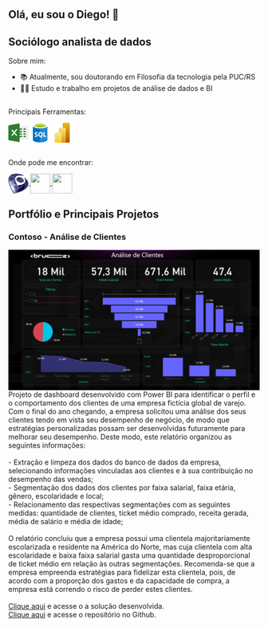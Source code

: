 ## Olá, eu sou o Diego! 👋

## Sociólogo analista de dados

Sobre mim:

- 📚 Atualmente, sou doutorando em Filosofia da tecnologia pela PUC/RS
- 👨‍💻 Estudo e trabalho em projetos de análise de dados e BI

## 

Principais Ferramentas:

<div style="display: inline_block">
  <img align="center" alt="Excel" height="40" width="40" src="https://github.com/DiegoPaim/ClientesContoso/blob/main/Imagens/excel.png?raw=true">
  <img align="center" alt="SQL" height="40" width="40" src="https://github.com/BruceFonseca/ferramentas/blob/main/logo.png?raw=true">
  <img align="center" alt="Power BI" height="40" width="40" src="https://github.com/BruceFonseca/ferramentas/blob/main/1200px-New_Power_BI_Logo.svg.png?raw=true">
</div>

<br>

  
Onde pode me encontrar:
<div style="display: inline_block">
  <a href="https://lattes.cnpq.br/7916296799109364" target="_blank">
    <img align="center" alt="" height="40" width="40" src="https://github.com/DiegoPaim/ClientesContoso/blob/main/Imagens/lattes.jpeg?raw=true">
  </a>
  <a href="https://www.linkedin.com/in/diegopaim05/" target="_blank">
    <img align="center" alt="" height="40" width="40" src="https://github.com/BruceFonseca/Portfolio/blob/main/social%20icons/linkedin.png?raw=true">
  </a>
  <a href="https://www.instagram.com/diegopaim05/" target="_blank">
    <img align="center" alt="" height="40" width="40" src="https://github.com/BruceFonseca/Portfolio/blob/main/social%20icons/instagram.png?raw=true">
  </a>
</div>

## 

## Portfólio e Principais Projetos
### Contoso - Análise de Clientes
<img align="right" width="600"  src="https://github.com/DiegoPaim/ClientesContoso/blob/main/Imagens/Power%20BI/Captura%20de%20tela%202025-02-04%20160117.png?raw=true">
Projeto de dashboard desenvolvido com Power BI para identificar o perfil e o comportamento dos clientes de uma empresa fictícia global de varejo. Com o final do ano chegando, a empresa solicitou uma análise dos seus clientes tendo em vista seu desempenho de negócio, de modo que estratégias personalizadas possam ser desenvolvidas futuramente para melhorar seu desempenho. Deste modo, este relatório organizou as seguintes informações:
<br><br>
- Extração e limpeza dos dados do banco de dados da empresa, selecionando informações vinculadas aos clientes e à sua contribuição no desempenho das vendas;
<br>
- Segmentação dos dados dos clientes por faixa salarial, faixa etária, gênero, escolaridade e local;
<br>
- Relacionamento das respectivas segmentações com as seguintes medidas: quantidade de clientes, ticket médio comprado, receita gerada, média de salário e média de idade;
<br><br>
O relatório concluiu que a empresa possui uma clientela majoritariamente escolarizada e residente na América do Norte, mas cuja clientela com alta escolaridade e baixa faixa salarial gasta uma quantidade desproporcional de ticket médio em relação às outras segmentações. Recomenda-se que a empresa empreenda estratégias para fidelizar esta clientela, pois, de acordo com a proporção dos gastos e da capacidade de compra, a empresa está correndo o risco de perder estes clientes.
<br><br>
<a href="https://app.powerbi.com/groups/me/reports/6caed4d4-b2d1-4cc5-8e80-9dee5c610a90/93ff579bfb0c44d84e6d?ctid=dcf5ae63-dba1-49e9-8a67-9797b5c927e8&experience=power-bi">Clique aqui</a> e acesse o a solução desenvolvida.
<br>
<a href="https://github.com/DiegoPaim/ClientesContoso/tree/main">Clique aqui</a> e acesse o repositório no Github.

<br><br>
<!--
**DiegoPaim/DiegoPaim** is a ✨ _special_ ✨ repository because its `README.md` (this file) appears on your GitHub profile.
